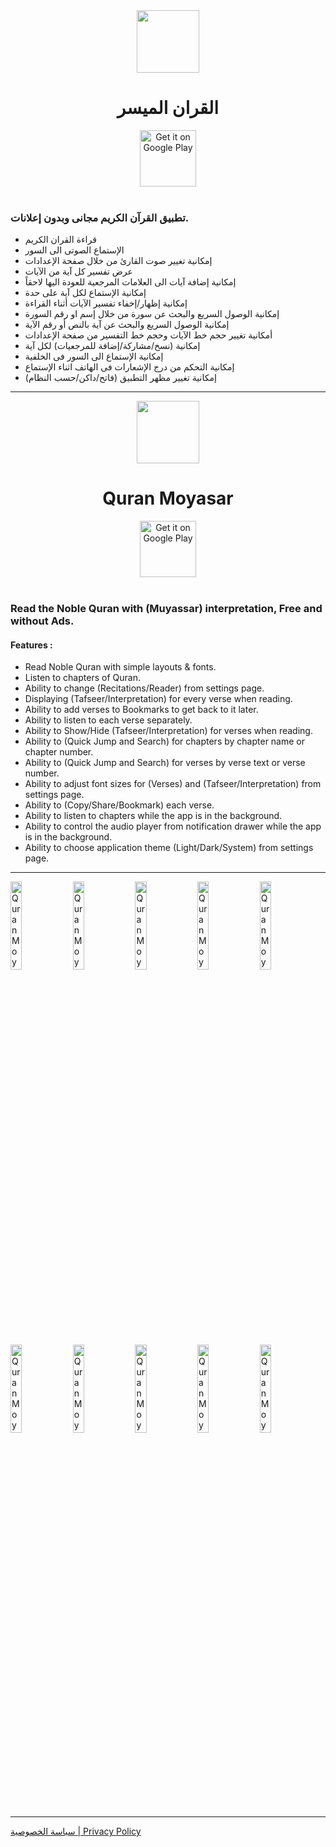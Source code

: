 <div align="center">
  <img src="https://user-images.githubusercontent.com/5399778/210307398-dedf8a3f-93a7-4b7c-ace5-081bfa7b75e4.png" width="100" height="100">
  <br>
  <h1>القران الميسر</h1>
</div>

<div align="center">
  <a href="https://play.google.com/store/apps/details?id=com.amrsubzero.quranmoyasar" target="_blank">
    <img alt="Get it on Google Play" height="90" style="max-width: 100%;" src="https://i.imgur.com/b7oxPbl.png" />
  </a>
 </div>

<br>

### تطبيق القرآن الكريم مجانى وبدون إعلانات.

- قراءة القران الكريم
- الإستماع الصوتى الى السور
- إمكانية تغيير صوت القارئ من خلال صفحة الإعدادات
- عرض تفسير كل آية من الآيات
- إمكانية إضافة آيات الى العلامات المرجعية للعودة اليها لاحقاً
- إمكانية الإستماع لكل آية على حدة
- إمكانية إظهار/إخفاء تفسير الآيات أثناء القراءة
- إمكانية الوصول السريع والبحث عن سورة من خلال إسم او رقم السورة
- إمكانية الوصول السريع والبحث عن آية بالنص أو رقم الآية
- أمكانية تغيير حجم خط الآيات وحجم خط التفسير من صفحة الإعدادات
- إمكانية (نسخ/مشاركة/إضافة للمرجعيات) لكل آية
- إمكانية الإستماع الى السور فى الخلفية
- إمكانية التحكم من درج الإشعارات فى الهاتف اثناء الإستماع
- إمكانية تغيير مظهر التطبيق (فاتح/داكن/حسب النظام)


---

<div align="center">
  <img src="https://user-images.githubusercontent.com/5399778/210307398-dedf8a3f-93a7-4b7c-ace5-081bfa7b75e4.png" width="100" height="100">
  <br>
  <h1>Quran Moyasar</h1>
</div>

<div align="center">
  <a href="https://play.google.com/store/apps/details?id=com.amrsubzero.quranmoyasar" target="_blank">
    <img alt="Get it on Google Play" height="90" style="max-width: 100%;" src="https://i.imgur.com/b7oxPbl.png" />
  </a>
 </div>

<br>

### Read the Noble Quran with (Muyassar) interpretation, Free and without Ads.

#### Features :

- Read Noble Quran with simple layouts & fonts.
- Listen to chapters of Quran.
- Ability to change (Recitations/Reader) from settings page.
- Displaying (Tafseer/Interpretation) for every verse when reading.
- Ability to add verses to Bookmarks to get back to it later.
- Ability to listen to each verse separately.
- Ability to Show/Hide (Tafseer/Interpretation) for verses when reading.
- Ability to (Quick Jump and Search) for chapters by chapter name or chapter number.
- Ability to (Quick Jump and Search) for verses by verse text or verse number.
- Ability to adjust font sizes for (Verses) and (Tafseer/Interpretation) from settings page.
- Ability to (Copy/Share/Bookmark) each verse.
- Ability to listen to chapters while the app is in the background.
- Ability to control the audio player from notification drawer while the app is in the background.
- Ability to choose application theme (Light/Dark/System) from settings page.

---

<img width="19%" src="https://github.com/AmrSubZero/QuranMoyasar/assets/5399778/071bfc76-61f0-40d9-9102-91b4150bab89" alt="Quran Moyasar" />
<img width="19%" src="https://github.com/AmrSubZero/QuranMoyasar/assets/5399778/86ea66cd-d5da-4ff8-9d39-805d6b233c72" alt="Quran Moyasar" />
<img width="19%" src="https://github.com/AmrSubZero/QuranMoyasar/assets/5399778/a2d6ee33-8559-4dcf-ae41-8afbf1dd0df5" alt="Quran Moyasar" />
<img width="19%" src="https://github.com/AmrSubZero/QuranMoyasar/assets/5399778/54b4c76c-18c5-471d-bab7-1cd6b3365f92" alt="Quran Moyasar" />
<img width="19%" src="https://github.com/AmrSubZero/QuranMoyasar/assets/5399778/7cea9a2b-c4b1-4636-96d6-3fd9ed502c66" alt="Quran Moyasar" />
<img width="19%" src="https://github.com/AmrSubZero/QuranMoyasar/assets/5399778/ee94b93b-c53b-4734-825e-fc9deb6391a9" alt="Quran Moyasar" />
<img width="19%" src="https://github.com/AmrSubZero/QuranMoyasar/assets/5399778/fcadb9cb-7cdb-453b-a01a-bf0a918b6614" alt="Quran Moyasar" />
<img width="19%" src="https://github.com/AmrSubZero/QuranMoyasar/assets/5399778/a950b328-9f09-4491-b732-e5451bb8a6a0" alt="Quran Moyasar" />
<img width="19%" src="https://github.com/AmrSubZero/QuranMoyasar/assets/5399778/779ebca1-cf52-4d06-8747-27fb7beda427" alt="Quran Moyasar" />
<img width="19%" src="https://github.com/AmrSubZero/QuranMoyasar/assets/5399778/a143e35d-afdc-44ab-9e19-5907d2075f1b" alt="Quran Moyasar" />

---

<a align="right" href="https://amrsubzero.github.io/QuranMoyasar/privacy-policy" target="_blank">سياسة الخصوصية | Privacy Policy</a>
